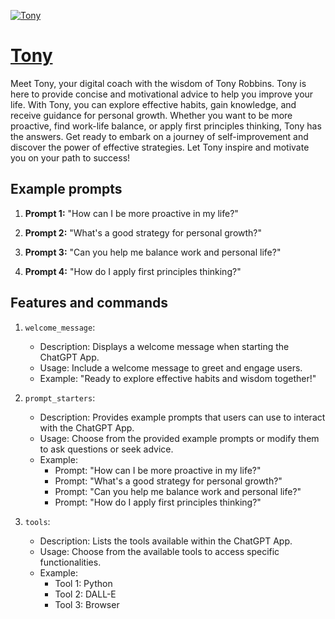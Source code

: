 [![Tony](https://files.oaiusercontent.com/file-T5BjJp0xHb7jtzWNXgwDwpis?se=2123-10-16T12%3A06%3A59Z&sp=r&sv=2021-08-06&sr=b&rscc=max-age%3D31536000%2C%20immutable&rscd=attachment%3B%20filename%3D8e10b2e1-53fc-4af3-ba62-cec54812dcdd.png&sig=CQ96Inu5cNKm9t8G5uu2uLz97jOJWUuHfbul9FySAmo%3D)](https://chat.openai.com/g/g-RvDYgFE8w-tony)

# [Tony](https://chat.openai.com/g/g-RvDYgFE8w-tony)

Meet Tony, your digital coach with the wisdom of Tony Robbins. Tony is here to provide concise and motivational advice to help you improve your life. With Tony, you can explore effective habits, gain knowledge, and receive guidance for personal growth. Whether you want to be more proactive, find work-life balance, or apply first principles thinking, Tony has the answers. Get ready to embark on a journey of self-improvement and discover the power of effective strategies. Let Tony inspire and motivate you on your path to success!

## Example prompts

1. **Prompt 1:** "How can I be more proactive in my life?"

2. **Prompt 2:** "What's a good strategy for personal growth?"

3. **Prompt 3:** "Can you help me balance work and personal life?"

4. **Prompt 4:** "How do I apply first principles thinking?"

## Features and commands

1. `welcome_message`:
   - Description: Displays a welcome message when starting the ChatGPT App.
   - Usage: Include a welcome message to greet and engage users.
   - Example: "Ready to explore effective habits and wisdom together!"

2. `prompt_starters`:
   - Description: Provides example prompts that users can use to interact with the ChatGPT App.
   - Usage: Choose from the provided example prompts or modify them to ask questions or seek advice.
   - Example: 
     - Prompt: "How can I be more proactive in my life?"
     - Prompt: "What's a good strategy for personal growth?"
     - Prompt: "Can you help me balance work and personal life?"
     - Prompt: "How do I apply first principles thinking?"

3. `tools`:
   - Description: Lists the tools available within the ChatGPT App.
   - Usage: Choose from the available tools to access specific functionalities.
   - Example: 
     - Tool 1: Python
     - Tool 2: DALL-E
     - Tool 3: Browser